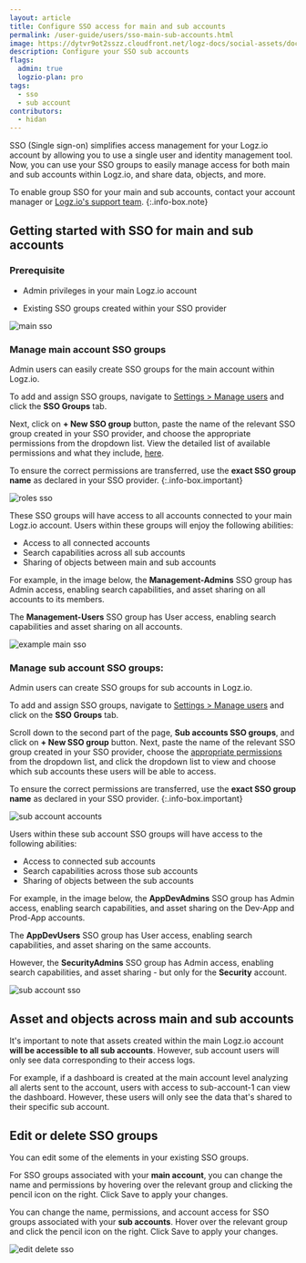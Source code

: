 ```yaml
---
layout: article
title: Configure SSO access for main and sub accounts
permalink: /user-guide/users/sso-main-sub-accounts.html
image: https://dytvr9ot2sszz.cloudfront.net/logz-docs/social-assets/docs-social.jpg
description: Configure your SSO sub accounts
flags:
  admin: true
  logzio-plan: pro
tags:
  - sso
  - sub account
contributors:
  - hidan
---
```



SSO (Single sign-on) simplifies access management for your Logz.io account by allowing you to use a single user and identity management tool. Now, you can use your SSO groups to easily manage access for both main and sub accounts within Logz.io, and share data, objects, and more.

To enable group SSO for your main and sub accounts, contact your account manager or [Logz.io's support team](mailto:help@logz.io).
{:.info-box.note}

## Getting started with SSO for main and sub accounts

### Prerequisite

* Admin privileges in your main Logz.io account

* Existing SSO groups created within your SSO provider


![main sso](https://dytvr9ot2sszz.cloudfront.net/logz-docs/sso-providers/sso-groups-view-all.png)

### Manage main account SSO groups

Admin users can easily create SSO groups for the main account within Logz.io.

To add and assign SSO groups, navigate to [Settings > Manage users](https://app.logz.io/#/dashboard/settings/manage-users) and click the **SSO Groups** tab.

Next, click on **+ New SSO group** button, paste the name of the relevant SSO group created in your SSO provider, and choose the appropriate permissions from the dropdown list. View the detailed list of available permissions and what they include, [here](/user-guide/users/#access-level-per-role).

To ensure the correct permissions are transferred, use the **exact SSO group name** as declared in your SSO provider.
{:.info-box.important}

![roles sso](https://dytvr9ot2sszz.cloudfront.net/logz-docs/sso-providers/main-sso-configure.png)

These SSO groups will have access to all accounts connected to your main Logz.io account. Users within these groups will enjoy the following abilities:

* Access to all connected accounts
* Search capabilities across all sub accounts
* Sharing of objects between main and sub accounts

For example, in the image below, the **Management-Admins** SSO group has Admin access, enabling search capabilities, and asset sharing on all accounts to its members.

The **Management-Users** SSO group has User access, enabling search capabilities and asset sharing on all accounts.

![example main sso](https://dytvr9ot2sszz.cloudfront.net/logz-docs/sso-providers/main-sso-all-accounts.png)

### Manage sub account SSO groups:

Admin users can create SSO groups for sub accounts in Logz.io.

To add and assign SSO groups, navigate to [Settings > Manage users](https://app.logz.io/#/dashboard/settings/manage-users) and click on the **SSO Groups** tab.

Scroll down to the second part of the page, **Sub accounts SSO groups**, and click on **+ New SSO group** button. Next, paste the name of the relevant SSO group created in your SSO provider, choose the [appropriate permissions](/user-guide/users/#access-level-per-role) from the dropdown list, and click the dropdown list to view and choose which sub accounts these users will be able to access.

To ensure the correct permissions are transferred, use the **exact SSO group name** as declared in your SSO provider.
{:.info-box.important}

![sub account accounts](https://dytvr9ot2sszz.cloudfront.net/logz-docs/sso-providers/sub-account-sso.png)

Users within these sub account SSO groups will have access to the following abilities:

* Access to connected sub accounts
* Search capabilities across those sub accounts
* Sharing of objects between the sub accounts


For example, in the image below, the **AppDevAdmins** SSO group has Admin access, enabling search capabilities, and asset sharing on the  Dev-App and Prod-App accounts.

The **AppDevUsers** SSO group has User access, enabling search capabilities, and asset sharing on the same accounts.

However, the **SecurityAdmins** SSO group has Admin access, enabling search capabilities, and asset sharing - but only for the **Security** account.


![sub account sso](https://dytvr9ot2sszz.cloudfront.net/logz-docs/sso-providers/sub-account-detailed-view.png)

## Asset and objects across main and sub accounts

It's important to note that assets created within the main Logz.io account **will be accessible to all sub accounts**. However, sub account users will only see data corresponding to their access logs. 

For example, if a dashboard is created at the main account level analyzing all alerts sent to the account, users with access to sub-account-1 can view the dashboard. However, these users will only see the data that's shared to their specific sub account.

## Edit or delete SSO groups

You can edit some of the elements in your existing SSO groups.

For SSO groups associated with your **main account**, you can change the name and permissions by hovering over the relevant group and clicking the pencil icon on the right. Click Save to apply your changes.

You can change the name, permissions, and account access for SSO groups associated with your **sub accounts**. Hover over the relevant group and click the pencil icon on the right. Click Save to apply your changes.


![edit delete sso](https://dytvr9ot2sszz.cloudfront.net/logz-docs/sso-providers/edit-delete-sso.png)